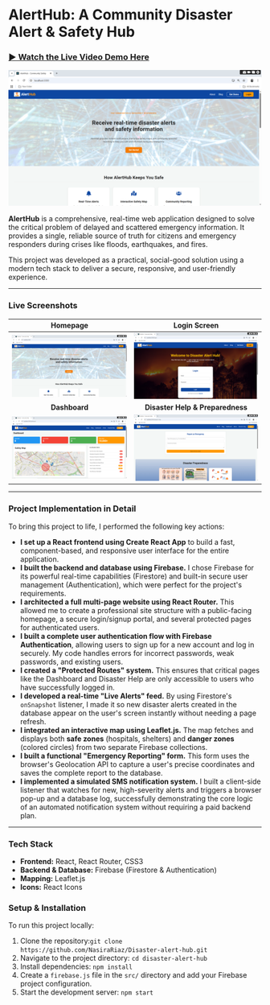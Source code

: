 # AlertHub: A Community Disaster Alert & Safety Hub

### [▶️ Watch the Live Video Demo Here](demo/alert-hub-demo.mp4)

[![AlertHub Video Demo](screenshots/01-homepage.png)](demo/alert-hub-demo.mp4)

**AlertHub** is a comprehensive, real-time web application designed to solve the critical problem of delayed and scattered emergency information. It provides a single, reliable source of truth for citizens and emergency responders during crises like floods, earthquakes, and fires.

This project was developed as a practical, social-good solution using a modern tech stack to deliver a secure, responsive, and user-friendly experience.

---

### **Live Screenshots**

| Homepage | Login Screen |
| :---: | :---: |
| ![Homepage](screenshots/01-homepage.png) | ![Login Page](screenshots/02-loginpage.png) |
| **Dashboard** | **Disaster Help & Preparedness** |
| ![Dashboard](screenshots/03-dashboard.png) | ![Disaster Help Page](screenshots/04-disaster-help.png) |

---

### **Project Implementation in Detail**

To bring this project to life, I performed the following key actions:

*   **I set up a React frontend using Create React App** to build a fast, component-based, and responsive user interface for the entire application.
*   **I built the backend and database using Firebase.** I chose Firebase for its powerful real-time capabilities (Firestore) and built-in secure user management (Authentication), which were perfect for the project's requirements.
*   **I architected a full multi-page website using React Router.** This allowed me to create a professional site structure with a public-facing homepage, a secure login/signup portal, and several protected pages for authenticated users.
*   **I built a complete user authentication flow with Firebase Authentication**, allowing users to sign up for a new account and log in securely. My code handles errors for incorrect passwords, weak passwords, and existing users.
*   **I created a "Protected Routes" system.** This ensures that critical pages like the Dashboard and Disaster Help are only accessible to users who have successfully logged in.
*   **I developed a real-time "Live Alerts" feed.** By using Firestore's `onSnapshot` listener, I made it so new disaster alerts created in the database appear on the user's screen instantly without needing a page refresh.
*   **I integrated an interactive map using Leaflet.js.** The map fetches and displays both **safe zones** (hospitals, shelters) and **danger zones** (colored circles) from two separate Firebase collections.
*   **I built a functional "Emergency Reporting" form.** This form uses the browser's Geolocation API to capture a user's precise coordinates and saves the complete report to the database.
*   **I implemented a simulated SMS notification system.** I built a client-side listener that watches for new, high-severity alerts and triggers a browser pop-up and a database log, successfully demonstrating the core logic of an automated notification system without requiring a paid backend plan.

---

### **Tech Stack**

*   **Frontend:** React, React Router, CSS3
*   **Backend & Database:** Firebase (Firestore & Authentication)
*   **Mapping:** Leaflet.js
*   **Icons:** React Icons

### **Setup & Installation**

To run this project locally:

1.  Clone the repository:`git clone https://github.com/NasiraRiaz/Disaster-alert-hub.git`
2.  Navigate to the project directory: `cd disaster-alert-hub`
3.  Install dependencies: `npm install`
4.  Create a `firebase.js` file in the `src/` directory and add your Firebase project configuration.
5.  Start the development server: `npm start`